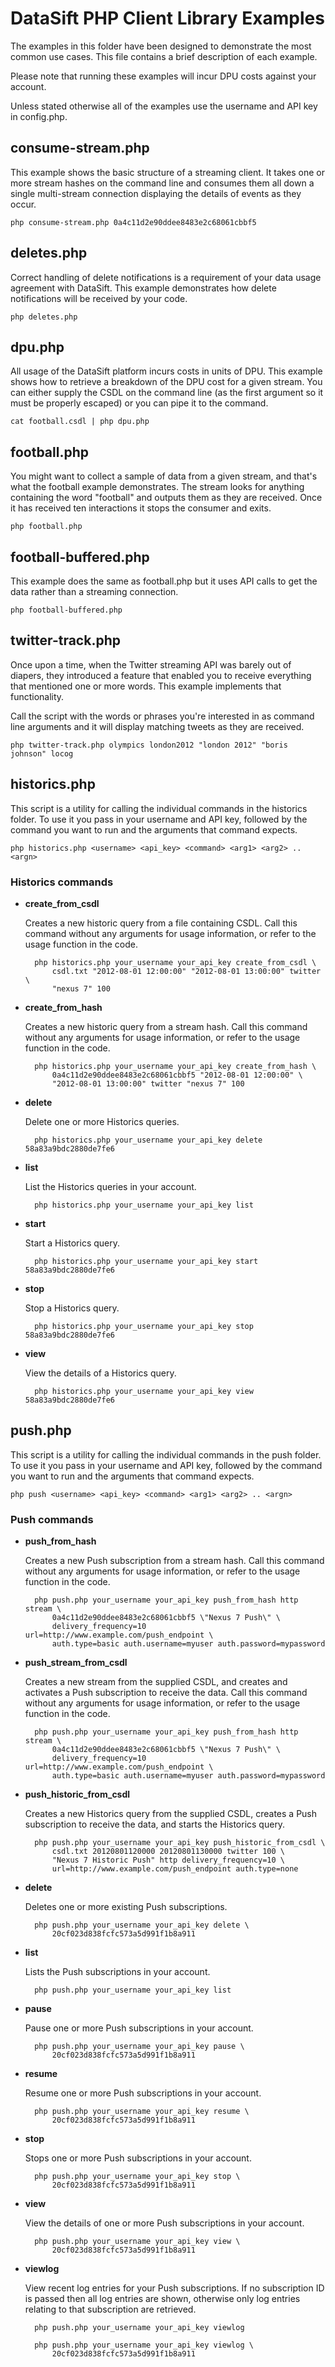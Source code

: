 # DataSift PHP Client Library Examples

The examples in this folder have been designed to demonstrate the most common
use cases. This file contains a brief description of each example.

Please note that running these examples will incur DPU costs against your account.

Unless stated otherwise all of the examples use the username and API key in config.php.

## consume-stream.php

This example shows the basic structure of a streaming client. It takes one or more stream hashes on the command line and consumes them all down a single multi-stream connection displaying the details of events as they occur.

    php consume-stream.php 0a4c11d2e90ddee8483e2c68061cbbf5

## deletes.php

Correct handling of delete notifications is a requirement of your data usage agreement with DataSift. This example demonstrates how delete notifications will be received by your code.

    php deletes.php

## dpu.php

All usage of the DataSift platform incurs costs in units of DPU. This example shows how to retrieve a breakdown of the DPU cost for a given stream. You can either supply the CSDL on the command line (as the first argument so it must be properly escaped) or you can pipe it to the command.

    cat football.csdl | php dpu.php

## football.php

You might want to collect a sample of data from a given stream, and that's what the football example demonstrates. The stream looks for anything containing the word "football" and outputs them as they are received. Once it has received ten interactions it stops the consumer and exits.

    php football.php

## football-buffered.php

This example does the same as football.php but it uses API calls to get the data rather than a streaming connection.

    php football-buffered.php

## twitter-track.php

Once upon a time, when the Twitter streaming API was barely out of diapers, they introduced a feature that enabled you to receive everything that mentioned one or more words. This example implements that functionality.

Call the script with the words or phrases you're interested in as command line arguments and it will display matching tweets as they are received.

    php twitter-track.php olympics london2012 "london 2012" "boris johnson" locog

## historics.php

This script is a utility for calling the individual commands in the historics folder. To use it you pass in your username and API key, followed by the command you want to run and the arguments that command expects.

    php historics.php <username> <api_key> <command> <arg1> <arg2> .. <argn>

### Historics commands

* **create\_from\_csdl**

   Creates a new historic query from a file containing CSDL. Call this command without any arguments for usage information, or refer to the usage function in the code.

        php historics.php your_username your_api_key create_from_csdl \
            csdl.txt "2012-08-01 12:00:00" "2012-08-01 13:00:00" twitter \
            "nexus 7" 100

* **create\_from\_hash**

  Creates a new historic query from a stream hash. Call this command without any arguments for usage information, or refer to the usage function in the code.

        php historics.php your_username your_api_key create_from_hash \
            0a4c11d2e90ddee8483e2c68061cbbf5 "2012-08-01 12:00:00" \
            "2012-08-01 13:00:00" twitter "nexus 7" 100

* **delete**

  Delete one or more Historics queries.

        php historics.php your_username your_api_key delete 58a83a9bdc2880de7fe6

* **list**

  List the Historics queries in your account.

        php historics.php your_username your_api_key list

* **start**

  Start a Historics query.

        php historics.php your_username your_api_key start 58a83a9bdc2880de7fe6

* **stop**

  Stop a Historics query.

        php historics.php your_username your_api_key stop 58a83a9bdc2880de7fe6

* **view**

  View the details of a Historics query.

        php historics.php your_username your_api_key view 58a83a9bdc2880de7fe6

## push.php

This script is a utility for calling the individual commands in the push folder. To use it you pass in your username and API key, followed by the command you want to run and the arguments that command expects.

    php push <username> <api_key> <command> <arg1> <arg2> .. <argn>

### Push commands

* **push\_from\_hash**

  Creates a new Push subscription from a stream hash. Call this command without any arguments for usage information, or refer to the usage function in the code.

        php push.php your_username your_api_key push_from_hash http stream \
            0a4c11d2e90ddee8483e2c68061cbbf5 \"Nexus 7 Push\" \
            delivery_frequency=10 url=http://www.example.com/push_endpoint \
            auth.type=basic auth.username=myuser auth.password=mypassword

* **push\_stream\_from\_csdl**

  Creates a new stream from the supplied CSDL, and creates and activates a Push subscription to receive the data. Call this command without any arguments for usage information, or refer to the usage function in the code.

        php push.php your_username your_api_key push_from_hash http stream \
            0a4c11d2e90ddee8483e2c68061cbbf5 \"Nexus 7 Push\" \
            delivery_frequency=10 url=http://www.example.com/push_endpoint \
            auth.type=basic auth.username=myuser auth.password=mypassword

* **push\_historic\_from\_csdl**

  Creates a new Historics query from the supplied CSDL, creates a Push subscription to receive the data, and starts the Historics query.

        php push.php your_username your_api_key push_historic_from_csdl \
            csdl.txt 20120801120000 20120801130000 twitter 100 \
            "Nexus 7 Historic Push" http delivery_frequency=10 \
            url=http://www.example.com/push_endpoint auth.type=none

* **delete**

  Deletes one or more existing Push subscriptions.

        php push.php your_username your_api_key delete \
            20cf023d838fcfc573a5d991f1b8a911

* **list**

  Lists the Push subscriptions in your account.

        php push.php your_username your_api_key list

* **pause**

  Pause one or more Push subscriptions in your account.

        php push.php your_username your_api_key pause \
            20cf023d838fcfc573a5d991f1b8a911

* **resume**

  Resume one or more Push subscriptions in your account.

        php push.php your_username your_api_key resume \
            20cf023d838fcfc573a5d991f1b8a911

* **stop**

  Stops one or more Push subscriptions in your account.

        php push.php your_username your_api_key stop \
            20cf023d838fcfc573a5d991f1b8a911

* **view**

  View the details of one or more Push subscriptions in your account.

        php push.php your_username your_api_key view \
            20cf023d838fcfc573a5d991f1b8a911

* **viewlog**

  View recent log entries for your Push subscriptions. If no subscription ID is passed then all log entries are shown, otherwise only log entries relating to that subscription are retrieved.

        php push.php your_username your_api_key viewlog

        php push.php your_username your_api_key viewlog \
            20cf023d838fcfc573a5d991f1b8a911
